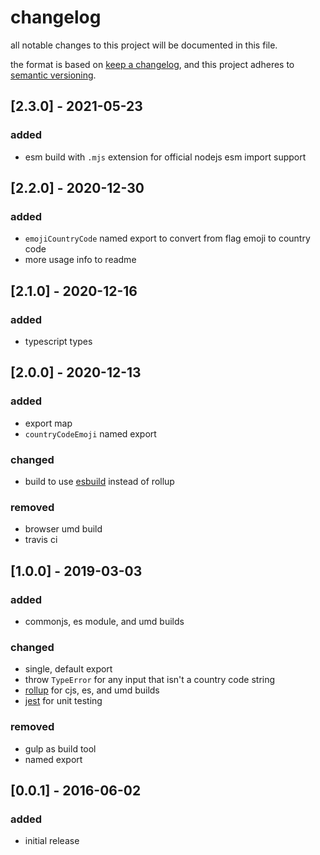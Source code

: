# changelog

all notable changes to this project will be documented in this file.

the format is based on [keep a changelog](https://keepachangelog.com/en/1.0.0/),
and this project adheres to [semantic versioning](https://semver.org/spec/v2.0.0.html).

## [2.3.0] - 2021-05-23

### added

- esm build with `.mjs` extension for official nodejs esm import support

## [2.2.0] - 2020-12-30

### added

- `emojiCountryCode` named export to convert from flag emoji to country code
- more usage info to readme

## [2.1.0] - 2020-12-16

### added

- typescript types

## [2.0.0] - 2020-12-13

### added

- export map
- `countryCodeEmoji` named export

### changed

- build to use [esbuild](https://github.com/evanw/esbuild) instead of rollup

### removed

- browser umd build
- travis ci

## [1.0.0] - 2019-03-03

### added

- commonjs, es module, and umd builds

### changed

- single, default export
- throw `TypeError` for any input that isn't a country code string
- [rollup](https://rollupjs.org/guide/en) for cjs, es, and umd builds
- [jest](https://jestjs.io) for unit testing

### removed

- gulp as build tool
- named export

## [0.0.1] - 2016-06-02

### added

- initial release
